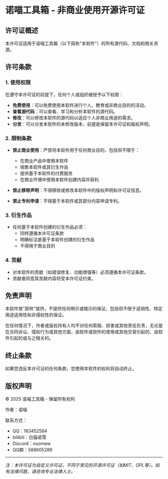 # 诺喵工具箱 - 非商业使用开源许可证

## 许可证概述

本许可证适用于诺喵工具箱（以下简称"本软件"）的所有源代码、文档和相关资源。

## 许可条款

### 1. 使用权限

在遵守本许可证的前提下，任何个人或组织被授予以下权限：

- **免费使用**：可以免费使用本软件进行个人、教育或非商业目的的活动。
- **查看源代码**：可以查看、学习和分析本软件的源代码。
- **修改**：可以修改本软件的源代码以适应个人非商业用途的需求。
- **分发**：可以分发本软件的未修改版本，前提是保留本许可证和版权声明。

### 2. 限制条款

- **禁止商业使用**：严禁将本软件用于任何商业目的，包括但不限于：
  - 在商业产品中使用本软件
  - 销售本软件或其衍生作品
  - 提供基于本软件的付费服务
  - 在商业环境中使用本软件创建内容并获利

- **禁止移除声明**：不得移除或修改本软件中的版权声明和许可证信息。

- **禁止专利申请**：不得基于本软件或其部分内容申请专利。

### 3. 衍生作品

- 任何基于本软件创建的衍生作品必须：
  - 同样遵循本许可证条款
  - 明确标注是基于本软件创建的衍生作品
  - 不得用于商业目的

### 4. 贡献

- 对本软件的贡献（如错误修复、功能增强等）必须遵循本许可证条款。
- 贡献者同意其贡献内容将受本许可证约束。

## 免责声明

本软件按"原样"提供，不提供任何明示或暗示的保证，包括但不限于适销性、特定用途适用性和非侵权性的保证。

在任何情况下，作者或版权持有人均不对任何索赔、损害或其他责任负责，无论是在合同诉讼、侵权行为或其他方面，由软件或软件的使用或其他交易引起的、由软件引起的或与之相关的。

## 终止条款

如果您违反本许可证的任何条款，您使用本软件的权利将自动终止。

## 版权声明

© 2025 诺喵工具箱 - 保留所有权利

作者：诺喵

联系方式：
- QQ：183452584
- bilibili：白猫诺雪
- Discord：nuomew
- QQ群：588605289

---

*注：本许可证为自定义许可证，不同于常见的开源许可证（如MIT、GPL等）。如有法律问题，请咨询专业法律人士。*
